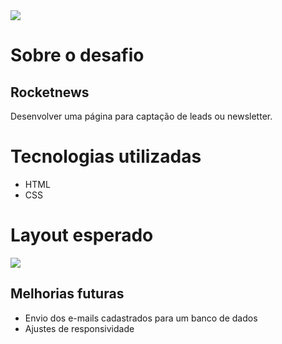 <img src="https://www.figma.com/file/3HvhrtrN0g735bmuov7fmu/DD-%2F-RocketNews-(Copy)?node-id=101%3A8">

# Sobre o desafio
## Rocketnews
<p> Desenvolver uma página para captação de leads ou newsletter. </p>

# Tecnologias utilizadas
- HTML
- CSS

# Layout esperado
<img src="https://www.figma.com/file/3HvhrtrN0g735bmuov7fmu/DD-%2F-RocketNews-(Copy)?node-id=101%3A2">

## Melhorias futuras

- Envio dos e-mails cadastrados para um banco de dados
- Ajustes de responsividade